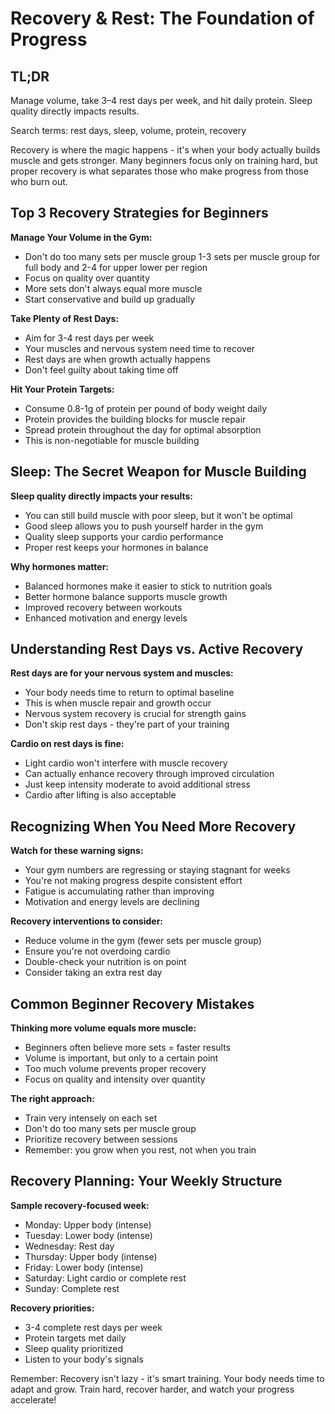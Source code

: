 # Recovery & Rest: The Foundation of Progress

## TL;DR
Manage volume, take 3–4 rest days per week, and hit daily protein. Sleep quality directly impacts results.

Search terms: rest days, sleep, volume, protein, recovery

Recovery is where the magic happens - it's when your body actually builds muscle and gets stronger. Many beginners focus only on training hard, but proper recovery is what separates those who make progress from those who burn out.

## Top 3 Recovery Strategies for Beginners

**Manage Your Volume in the Gym:**
- Don't do too many sets per muscle group 1-3 sets per muscle group for full body and 2-4 for upper lower per region
- Focus on quality over quantity
- More sets don't always equal more muscle
- Start conservative and build up gradually

**Take Plenty of Rest Days:**
- Aim for 3-4 rest days per week
- Your muscles and nervous system need time to recover
- Rest days are when growth actually happens
- Don't feel guilty about taking time off

**Hit Your Protein Targets:**
- Consume 0.8-1g of protein per pound of body weight daily
- Protein provides the building blocks for muscle repair
- Spread protein throughout the day for optimal absorption
- This is non-negotiable for muscle building

## Sleep: The Secret Weapon for Muscle Building

**Sleep quality directly impacts your results:**
- You can still build muscle with poor sleep, but it won't be optimal
- Good sleep allows you to push yourself harder in the gym
- Quality sleep supports your cardio performance
- Proper rest keeps your hormones in balance

**Why hormones matter:**
- Balanced hormones make it easier to stick to nutrition goals
- Better hormone balance supports muscle growth
- Improved recovery between workouts
- Enhanced motivation and energy levels

## Understanding Rest Days vs. Active Recovery

**Rest days are for your nervous system and muscles:**
- Your body needs time to return to optimal baseline
- This is when muscle repair and growth occur
- Nervous system recovery is crucial for strength gains
- Don't skip rest days - they're part of your training

**Cardio on rest days is fine:**
- Light cardio won't interfere with muscle recovery
- Can actually enhance recovery through improved circulation
- Just keep intensity moderate to avoid additional stress
- Cardio after lifting is also acceptable

## Recognizing When You Need More Recovery

**Watch for these warning signs:**
- Your gym numbers are regressing or staying stagnant for weeks
- You're not making progress despite consistent effort
- Fatigue is accumulating rather than improving
- Motivation and energy levels are declining

**Recovery interventions to consider:**
- Reduce volume in the gym (fewer sets per muscle group)
- Ensure you're not overdoing cardio
- Double-check your nutrition is on point
- Consider taking an extra rest day

## Common Beginner Recovery Mistakes

**Thinking more volume equals more muscle:**
- Beginners often believe more sets = faster results
- Volume is important, but only to a certain point
- Too much volume prevents proper recovery
- Focus on quality and intensity over quantity

**The right approach:**
- Train very intensely on each set
- Don't do too many sets per muscle group
- Prioritize recovery between sessions
- Remember: you grow when you rest, not when you train

## Recovery Planning: Your Weekly Structure

**Sample recovery-focused week:**
- Monday: Upper body (intense)
- Tuesday: Lower body (intense)
- Wednesday: Rest day
- Thursday: Upper body (intense)
- Friday: Lower body (intense)
- Saturday: Light cardio or complete rest
- Sunday: Complete rest

**Recovery priorities:**
- 3-4 complete rest days per week
- Protein targets met daily
- Sleep quality prioritized
- Listen to your body's signals

Remember: Recovery isn't lazy - it's smart training. Your body needs time to adapt and grow. Train hard, recover harder, and watch your progress accelerate!
